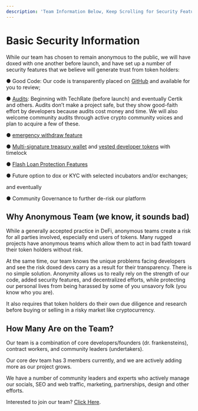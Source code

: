 ```yaml
---
description: 'Team Information Below, Keep Scrolling for Security Features'
---
```


# Basic Security Information

While our team has chosen to remain anonymous to the public, we will have doxed with one another before launch, and have set up a number of security features that we believe will generate trust from token holders:

●  Good Code: Our code is transparently placed on [GitHub](../../other-links/contracts.md) and available for you to review;

●  [Audits](audits.md): Beginning with TechRate \(before launch\) and eventually Certik and others. Audits don’t make a project safe, but they show good-faith effort by developers because audits cost money and time. We will also welcome community audits through active crypto community voices and plan to acquire a few of these.

●  [emergency withdraw feature](emergency-withdraw.md)

●  [Multi-signature treasury wallet](../../tokenomics/initial-token-supply.md#treasury-funds) and [vested developer tokens](../../tokenomics/initial-token-supply.md#developer-vested-tokens) with timelock

●  [Flash Loan Protection Features](../flash-loan-protection.md)

●  Future option to dox or KYC with selected incubators and/or exchanges;

and eventually 

●  Community Governance to further de-risk our platform

## Why Anonymous Team \(we know, it sounds bad\)

While a generally accepted practice in DeFi, anonymous teams create a risk for all parties involved, especially end users of tokens. Many rugged projects have anonymous teams which allow them to act in bad faith toward their token holders without risk.

At the same time, our team knows the unique problems facing developers and see the risk doxed devs carry as a result for their transparency. There is no simple solution. Anonymity allows us to really rely on the strength of our code, added security features, and decentralized efforts, while protecting our personal lives from being harassed by some of you unsavory folk \(you know who you are\).

 It also requires that token holders do their own due diligence and research before buying or selling in a risky market like cryptocurrency. 

## How Many Are on the Team? 

Our team is a combination of core developers/founders \(dr. frankensteins\), contract workers, and community leaders \(undertakers\).

Our core dev team has 3 members currently, and we are actively adding more as our project grows. 

We have a number of community leaders and experts who actively manage our socials, SEO and web traffic, marketing, partnerships, design and other efforts. 

Interested to join our team? [Click Here](../join-our-team-of-dr.-frankensteins.md). 

